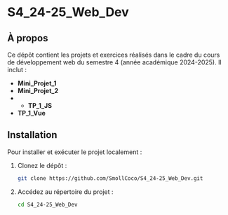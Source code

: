 # S4_24-25_Web_Dev

## À propos

Ce dépôt contient les projets et exercices réalisés dans le cadre du cours de développement web du semestre 4 (année académique 2024-2025). Il inclut :

- **Mini_Projet_1**
- **Mini_Projet_2**
- - **TP_1_JS**
- **TP_1_Vue**

## Installation

Pour installer et exécuter le projet localement :

1. Clonez le dépôt :

   ```bash
   git clone https://github.com/SmollCoco/S4_24-25_Web_Dev.git
   ```

2. Accédez au répertoire du projet :

   ```bash
   cd S4_24-25_Web_Dev
   ```
